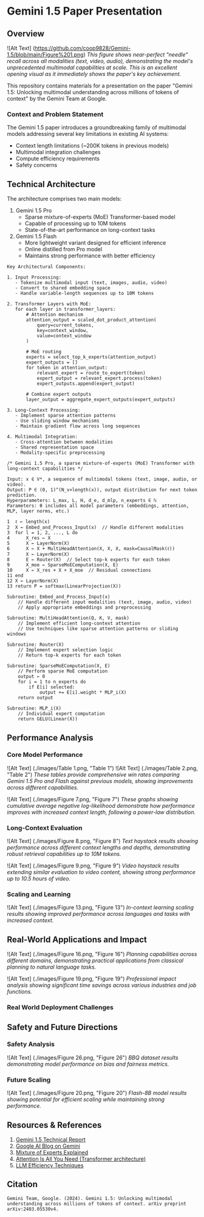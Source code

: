 # Gemini 1.5 Paper Presentation

## Overview

![Alt Text] (https://github.com/coop9828/Gemini-1.5/blob/main/Figure%201.png)
*This figure shows near-perfect "needle" recall across all modalities (text, video, audio), demonstrating the model's unprecedented multimodal capabilities at scale. This is an excellent opening visual as it immediately shows the paper's key achievement.*

This repository contains materials for a presentation on the paper "Gemini 1.5: Unlocking multimodal understanding across millions of tokens of context" by the Gemini Team at Google.

### Context and Problem Statement

The Gemini 1.5 paper introduces a groundbreaking family of multimodal models addressing several key limitations in existing AI systems:
- Context length limitations (~200K tokens in previous models)
- Multimodal integration challenges
- Compute efficiency requirements
- Safety concerns

## Technical Architecture

The architecture comprises two main models:
1. Gemini 1.5 Pro
   - Sparse mixture-of-experts (MoE) Transformer-based model
   - Capable of processing up to 10M tokens
   - State-of-the-art performance on long-context tasks
2. Gemini 1.5 Flash
   - More lightweight variant designed for efficient inference
   - Online distilled from Pro model
   - Maintains strong performance with better efficiency


```
Key Architectural Components:

1. Input Processing:
   - Tokenize multimodal input (text, images, audio, video)
   - Convert to shared embedding space
   - Handle variable-length sequences up to 10M tokens

2. Transformer Layers with MoE:
   for each layer in transformer_layers:
       # Attention mechanism
       attention_output = scaled_dot_product_attention(
           query=current_tokens,
           key=context_window,
           value=context_window
       )

       # MoE routing
       experts = select_top_k_experts(attention_output)
       expert_outputs = []
       for token in attention_output:
           relevant_expert = route_to_expert(token)
           expert_output = relevant_expert.process(token)
           expert_outputs.append(expert_output)

       # Combine expert outputs
       layer_output = aggregate_expert_outputs(expert_outputs)

3. Long-Context Processing:
   - Implement sparse attention patterns
   - Use sliding window mechanisms
   - Maintain gradient flow across long sequences

4. Multimodal Integration:
   - Cross-attention between modalities
   - Shared representation space
   - Modality-specific preprocessing
```

```Pseudocode
/* Gemini 1.5 Pro, a sparse mixture-of-experts (MoE) Transformer with long-context capabilities */

Input: x ∈ V*, a sequence of multimodal tokens (text, image, audio, or video).
Output: P ∈ (0, 1)^(N_v×length(x)), output distribution for next token prediction.
Hyperparameters: L_max, L, H, d_e, d_mlp, n_experts ∈ ℕ
Parameters: θ includes all model parameters (embeddings, attention, MLP, layer norms, etc.)

1  ℓ ← length(x)
2  X ← Embed_and_Process_Input(x)  // Handle different modalities
3  for l = 1, 2, ..., L do
4      X_res ← X
5      X ← LayerNorm(X)
6      X ← X + MultiHeadAttention(X, X, X, mask=CausalMask(ℓ))
7      X ← LayerNorm(X)
8      E ← Router(X)  // Select top-k experts for each token
9      X_moe ← SparseMoEComputation(X, E)
10     X ← X_res + X + X_moe  // Residual connections
11 end
12 X ← LayerNorm(X)
13 return P = softmax(LinearProjection(X))

Subroutine: Embed_and_Process_Input(x)
    // Handle different input modalities (text, image, audio, video)
    // Apply appropriate embeddings and preprocessing

Subroutine: MultiHeadAttention(Q, K, V, mask)
    // Implement efficient long-context attention
    // Use techniques like sparse attention patterns or sliding windows

Subroutine: Router(X)
    // Implement expert selection logic
    // Return top-k experts for each token

Subroutine: SparseMoEComputation(X, E)
    // Perform sparse MoE computation
    output ← 0
    for i = 1 to n_experts do
        if E[i] selected:
            output += E[i].weight * MLP_i(X)
    return output

Subroutine: MLP_i(X)
    // Individual expert computation
    return GELU(Linear(X))
```

## Performance Analysis

### Core Model Performance
![Alt Text] (./images/Table 1.png, "Table 1")
![Alt Text] (./images/Table 2.png, "Table 2")
*These tables provide comprehensive win rates comparing Gemini 1.5 Pro and Flash against previous models, showing improvements across different capabilities.*

![Alt Text] (./images/Figure 7.png, "Figure 7")
*These graphs showing cumulative average negative log-likelihood demonstrate how performance improves with increased context length, following a power-law distribution.*

### Long-Context Evaluation
![Alt Text] (./images/Figure 8.png, "Figure 8")
*Text haystack results showing performance across different context lengths and depths, demonstrating robust retrieval capabilities up to 10M tokens.*

![Alt Text] (./images/Figure 9.png, "Figure 9")
*Video haystack results extending similar evaluation to video content, showing strong performance up to 10.5 hours of video.*

### Scaling and Learning
![Alt Text] (./images/Figure 13.png, "Figure 13")
*In-context learning scaling results showing improved performance across languages and tasks with increased context.*

## Real-World Applications and Impact

![Alt Text] (./images/Figure 16.png, "Figure 16")
*Planning capabilities across different domains, demonstrating practical applications from classical planning to natural language tasks.*

![Alt Text] (./images/Figure 19.png, "Figure 19")
*Professional impact analysis showing significant time savings across various industries and job functions.*

### Real World Deployment Challenges


## Safety and Future Directions

### Safety Analysis
![Alt Text] (./images/Figure 26.png, "Figure 26")
*BBQ dataset results demonstrating model performance on bias and fairness metrics.*

### Future Scaling
![Alt Text] (./images/Figure 20.png, "Figure 20")
*Flash-8B model results showing potential for efficient scaling while maintaining strong performance.*


## Resources & References

1. [Gemini 1.5 Technical Report](https://storage.googleapis.com/deepmind-media/gemini/gemini_1_5_report.pdf)
2. [Google AI Blog on Gemini](https://ai.googleblog.com/)
3. [Mixture of Experts Explained](https://arxiv.org/abs/2101.03961)
4. [Attention Is All You Need (Transformer architecture)](https://arxiv.org/abs/1706.03762)
5. [LLM Efficiency Techniques](https://arxiv.org/abs/2303.06865)

## Citation

```
Gemini Team, Google. (2024). Gemini 1.5: Unlocking multimodal understanding across millions of tokens of context. arXiv preprint arXiv:2403.05530v4.
```
